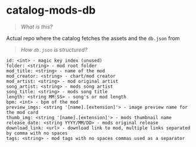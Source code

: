# catalog-mods-db
> *What is this?*

Actual repo where the catalog fetches the assets and the `db.json` from

> *How `db.json` is structured?*

```
id: <int> - magic key index (unused)
folder: <string> - mod root folder
mod_title: <string> - name of the mod
mod_creator: <string> - chart/mod creator
mod_artist: <string> - mod original artist
song_artist: <string> - mods song artist
song_title: <string> - mods song title
length: <string MM:SS> - song's or mod length
bpm: <int> - bpm of the mod
preview_imgs: <string '[name].[extension]'> - image preview name for the mod card
thumb_img: <string '[name].[extension]'> - mods thumbnail name
release_date: <string YYYY/MM/DD> - mods original release
download_link: <url> - download link to mod, multiple links separated by comma with no spaces
tags: <string> - mod tags with no spaces commas used as a separator
```
